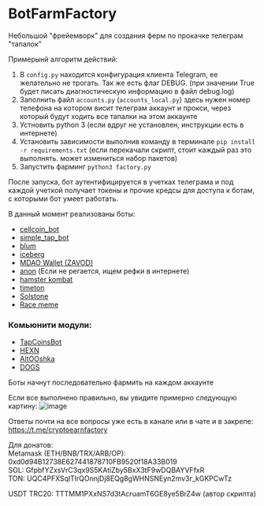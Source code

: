 # BotFarmFactory
Небольшой "фрейемворк" для создания ферм по прокачке телеграм "тапалок"

Примерынй алгоритм действий:
1. В `config.py` находится конфигурация клиента Telegram, ее желательно не трогать. Так же есть флаг DEBUG. (при значении True будет писать диагностическую информацию в файл debug.log)
2. Заполнить файл `accounts.py` (`accounts_local.py`) здесь нужен номер телефона на котором висит телеграм аккаунт и прокси, через который будут ходить все тапалки на этом аккаунте
3. Устновить python 3 (если вдруг не установлен, инструкции есть в интернете)
4. Установить зависимости выполнив команду в терминале `pip install -r requirements.txt` (если перекачали скрипт, стоит каждый раз это выполнять. может измениться набор пакетов)
5. Запустить фарминг `python3 factory.py`

После запуска, бот аутентифицируется в учетках телеграма и под каждой учеткой получает токены и прочие кредсы для доступа к ботам, с которыми бот умеет работать.

В данный момент реализованы боты:

- [cellcoin_bot](https://t.me/cellcoin_bot?start=102796269)
- [simple_tap_bot](https://t.me/Simple_Tap_Bot?start=1718085881160)
- [blum](https://t.me/BlumCryptoBot/app?startapp=ref_ItXoLRFElL)
- [iceberg](https://t.me/IcebergAppBot?start=referral_102796269)
- [MDAO Wallet (ZAVOD)](https://t.me/Mdaowalletbot?start=102796269)
- [anon](https://t.me/AnonEarnBot) (Если не регается, ищем рефки в интернете)
- [hamster kombat](https://t.me/Hamster_kombat_bot/start?startapp=kentId102796269)
- [timeton](https://t.me/TimeTONbot?start=TotalAwesome)
- [Solstone](https://t.me/solstonebot?start=102796269)
- [Race meme](https://t.me/Racememe_bot?start=_102796269)

### Комьюнити модули:

- [TapCoinsBot](https://t.me/tapcoinsbot/app?startapp=ref_QjG2zG)
- [HEXN](https://t.me/hexn_bot/app?startapp=63b093b0-fcb8-41b5-8f50-bc61983ef4e3)
- [AltOOshka](https://t.me/altooshka_bot?start=z6HfRqEhax4)
- [DOGS](https://t.me/dogshouse_bot/join?startapp=07wokQJZTrS5FSrah8SigQ)

Боты начнут последовательно фармить на каждом аккаунте

Если все выполнено правильно, вы увидите примерно следующую картину:
![image](https://github.com/TotalAwesome/BotFarmFactory/assets/39047158/a0e77b95-5ae1-4f64-b68d-cb904c0866b7)

Ответы почти на все вопросы уже есть в канале или в чате и в закрепе: https://t.me/cryptoearnfactory

Для донатов:  
Metamask (ETH/BNB/TRX/ARB/OP): 0xd0d94B12738E627441878710FB9520f18A33B019  
SOL: GfpbfYZxsVrC3qx9S5KAtiZby5BxX3tF9wDQBAYVFfxR  
TON: UQC4PFXSqlTlrQOnnjDj8EQg8gWHNSNEyn2mv3r_kGKPCwTz  

USDT TRC20: TTTMM1PXxNS7d3tAcruamT6GE8ye5BrZ4w (автор скрипта)
